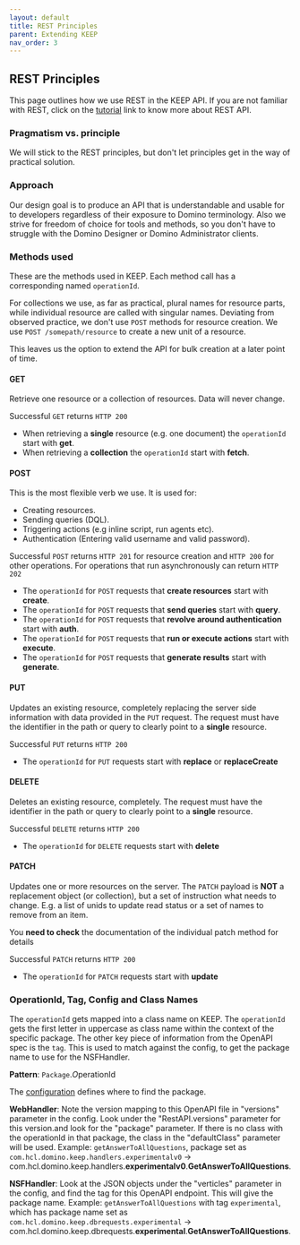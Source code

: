 ```yaml
---
layout: default
title: REST Principles
parent: Extending KEEP
nav_order: 3
---
```

## REST Principles

This page outlines how we use REST in the KEEP API.
If you are not familiar with REST, click on the [tutorial](https://restfulapi.net/) link to know more about REST API.

### Pragmatism vs. principle

We will stick to the REST principles, but don't let principles get in the way of practical solution. 

### Approach

Our design goal is to produce an API that is understandable and usable for to developers regardless of their exposure to Domino terminology. Also we strive for freedom of choice for tools
and methods, so you don't have to struggle with the Domino Designer or Domino Administrator clients.


### Methods used

These are the methods used in KEEP. Each method call has a corresponding named `operationId`.

For collections we use, as far as practical, plural names for resource parts, while individual resource are called
with singular names. Deviating from observed practice, we don't use `POST` methods for resource creation.
We use `POST /somepath/resource` to create a new unit of a resource.

This leaves us the option to extend the API for bulk creation at a later point of time. 

#### GET

Retrieve one resource or a collection of resources. Data will never change.

Successful `GET` returns `HTTP 200`

- When retrieving a **single** resource (e.g. one document) the `operationId` start with **get**.
- When retrieving a **collection** the `operationId` start with **fetch**.

#### POST

This is the most flexible verb we use. It is used for:

- Creating resources.
- Sending queries (DQL).
- Triggering actions (e.g inline script, run agents etc).
- Authentication (Entering valid username and valid password).

Successful `POST` returns `HTTP 201` for resource creation and `HTTP 200` for other operations.
For operations that run asynchronously can return `HTTP 202`

- The `operationId` for `POST` requests that **create resources** start with **create**.
- The `operationId` for `POST` requests that **send queries** start with **query**.
- The `operationId` for `POST` requests that **revolve around authentication** start with **auth**.
- The `operationId` for `POST` requests that **run or execute actions** start with **execute**.
- The `operationId` for `POST` requests that **generate results** start with **generate**.

#### PUT

Updates an existing resource, completely replacing the server side information with data provided in the `PUT` request.
The request must have the identifier in the path or query to clearly point to a **single** resource.

Successful `PUT` returns `HTTP 200` 

- The `operationId` for `PUT` requests start with **replace** or **replaceCreate**

#### DELETE

Deletes an existing resource, completely.
The request must have the identifier in the path or query to clearly point to a **single** resource.

Successful `DELETE` returns `HTTP 200` 

- The `operationId` for `DELETE` requests start with **delete**

#### PATCH

Updates one or more resources on the server. The `PATCH` payload is **NOT** a replacement object (or collection),
but a set of instruction what needs to change. E.g. a list of unids to update read status or a set of names to remove
from an item.

You **need to check** the documentation of the individual patch method for details

Successful `PATCH` returns `HTTP 200`

- The `operationId` for `PATCH` requests start with **update**

### OperationId, Tag, Config and Class Names

The `operationId` gets mapped into a class name on KEEP. The `operationId` gets the first letter in uppercase as class name
within the context of the specific package. The other key piece of information from the OpenAPI spec is the `tag`. This is used to match against the config, to get the package name to use for the NSFHandler.

**Pattern**:  `Package`.*O*perationId

The [configuration](../installconfig/index) defines where to find the package.

**WebHandler**: Note the version mapping to this OpenAPI file in "versions" parameter in the config. Look under the "RestAPI.versions" parameter for this version.and look for the "package" parameter. If there is no class with the operationId in that package, the class in the "defaultClass" parameter will be used. Example: `getAnswerToAllQuestions`, package set as `com.hcl.domino.keep.handlers.experimentalv0` -> com.hcl.domino.keep.handlers.**experimentalv0**.**GetAnswerToAllQuestions**.

**NSFHandler**: Look at the JSON objects under the "verticles" parameter in the config, and find the tag for this OpenAPI endpoint. This will give the package name. Example: `getAnswerToAllQuestions` with tag `experimental`, which has package name set as `com.hcl.domino.keep.dbrequests.experimental` -> com.hcl.domino.keep.dbrequests.**experimental**.**GetAnswerToAllQuestions**.
